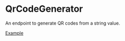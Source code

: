 # QrCodeGenerator
An endpoint to generate QR codes from a string value.

[Example](https://qrcodemydata-54b32za2wq-od.a.run.app/renderqrcode?data=https://github.com/prmeyn/QrCodeGenerator)
